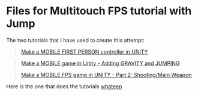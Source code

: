 # Files for Multitouch FPS tutorial with Jump

The two tutorials that I have used to create this attempt:

>[Make a MOBILE FIRST PERSON controller in UNITY](https://www.youtube.com/watch?v=lYJtTYveYg0&t=378s)

> [Make a MOBILE game in Unity - Adding GRAVITY and JUMPING](https://www.youtube.com/watch?v=FrsIgyqduLU)

> [Make a MOBILE FPS game in UNITY - Part 2: Shooting/Main Weapon](https://www.youtube.com/watch?v=bsgpSK3XfbI)

Here is the one that does the tutorials
[whateep](https://www.youtube.com/channel/UCMR5qS7_BlPM2zSb9sh6WmA)


